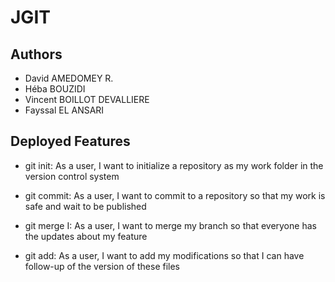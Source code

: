 # JGIT

## Authors

 - David AMEDOMEY R.
 - Héba BOUZIDI
 - Vincent BOILLOT DEVALLIERE
 - Fayssal EL ANSARI

## Deployed Features

 - git init: As a user, I want to initialize a repository as my work folder in the version control system

 - git commit: As a user, I want to commit to a repository so that my work is safe and wait to be published

 - git merge I: As a user, I want to merge my branch so that everyone has the updates about my feature

 - git add: As a user, I want to add my modifications so that I can have follow-up of the version of these files



